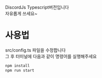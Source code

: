 DiscordJs Typescript버전입니다<br/>자유롭게 쓰세요~

# 사용법
src/config.ts 파일을 수정합니다<br/>그 후 터미널에 다음과 같이 명령어를 실행해주세요
```bash
npm install
npm run start
```
